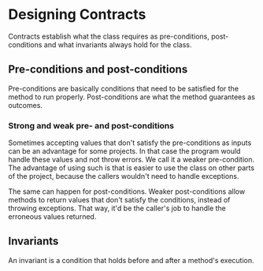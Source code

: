 # Designing Contracts

Contracts establish what the class requires as pre-conditions, post-conditions and what invariants always hold for the class.

## Pre-conditions and post-conditions

Pre-conditions are basically conditions that need to be satisfied for the method to run properly. Post-conditions are what the method guarantees as outcomes.

### Strong and weak pre- and post-conditions

Sometimes accepting values that don't satisfy the pre-conditions as inputs can be an advantage for some projects. In that case the program would handle these values and not throw errors. We call it a weaker pre-condition. The advantage of using such is that is easier to use the class on other parts of the project, because the callers wouldn't need to handle exceptions.

The same can happen for post-conditions. Weaker post-conditions allow methods to return values that don't satisfy the conditions, instead of throwing exceptions. That way, it'd be the caller's job to handle the erroneous values returned.

## Invariants

An invariant is a condition that holds before and after a method's execution.
